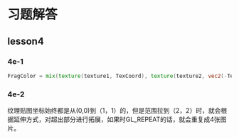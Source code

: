 # 习题解答
## lesson4
### 4e-1
```glsl
FragColor = mix(texture(texture1, TexCoord), texture(texture2, vec2(-TexCoord.x, TexCoord.y)), 0.2);
```
### 4e-2
纹理贴图坐标始终都是从(0,0)到（1，1）的，但是范围拉到（2，2）时，就会根据延伸方式，对超出部分进行拓展，如果时GL_REPEAT的话，就会重复成4张图片。
